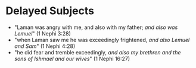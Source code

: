 # Delayed Subjects

*   "Laman was angry with me, and also with my father; *and also was Lemuel*"
    (1 Nephi 3:28)
*   "when Laman saw me he was exceedingly frightened, *and also Lemuel and Sam*"
    (1 Nephi 4:28)
*   "he did fear and tremble exceedingly, *and also my brethren and the sons of
    Ishmael and our wives*" (1 Nephi 16:27)
